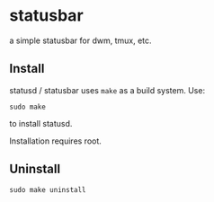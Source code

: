 # statusbar
a simple statusbar for dwm, tmux, etc.

## Install

statusd / statusbar uses `make` as a build system. Use:

```
sudo make
```

to install statusd.

Installation requires root.

## Uninstall

```
sudo make uninstall
```
